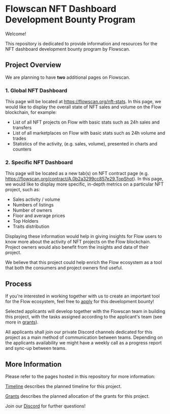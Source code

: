 # Flowscan NFT Dashboard Development Bounty Program

Welcome! 

This repository is dedicated to provide information and resources for the NFT dashboard development bounty program by Flowscan. 

## Project Overview

We are planning to have **two** additional pages on Flowscan. 

### 1. Global NFT Dashboard

This page will be located at https://flowscan.org/nft-stats. In this page, we would like to display the overall state of NFT sales and volume on the Flow blockchain, for example:
- List of all NFT projects on Flow with basic stats such as 24h sales and transfers
- List of all marketplaces on Flow with basic stats such as 24h volume and trades
- Statistics of the activity, (e.g. sales, volume), presented in charts and counters

### 2. Specific NFT Dashboard 

This page will be located as a new tab(s) on NFT contract page (e.g. https://flowscan.org/contract/A.0b2a3299cc857e29.TopShot). In this page, we would like to display more specific, in-depth metrics on a particular NFT project, such as: 
- Sales activity / volume
- Numbers of listings
- Number of owners
- Floor and average prices
- Top Holders
- Traits distribution

Displaying these information would help in giving insights for Flow users to know more about the activity of NFT projects on the Flow blockchain. Project owners would also benefit from the insights and data of their project. 

We believe that this project could help enrich the Flow ecosystem as a tool that both the consumers and project owners find useful.

## Process

If you're interested in working together with us to create an important tool for the Flow ecosystem, feel free to [apply](apply.md) for this development bounty!

Selected applicants will develop together with the Flowscan team in building this project, with the tasks assigned according to the applicant's team (see more in [grants](grants.md)). 

All applicants shall join our private Discord channels dedicated for this project as a main method of communication between teams. Depending on the applicants availability we might have a weekly call as a progress report and sync-up between teams.   

## More Information

Please refer to the pages hosted in this repository for more information: 

[Timeline](timeline.md) describes the planned timeline for this project. 

[Grants](grants.md) describes the planned allocation of the grants for this project.

Join our [Discord](https://discord.gg/WDnc3kvGxM) for further questions! 